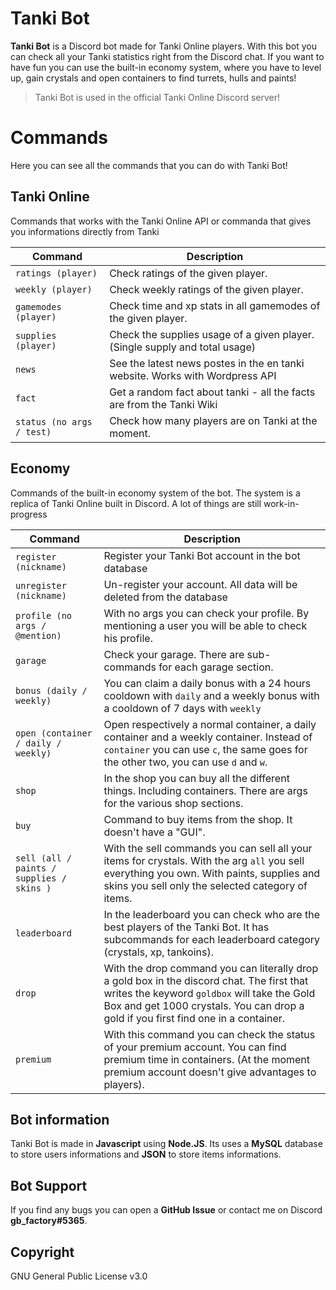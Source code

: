 # Tanki Bot

**Tanki Bot** is a Discord bot made for Tanki Online players. With this bot you can check all your Tanki statistics right from the Discord chat. If you want to have fun you can use the built-in economy system, where you have to level up, gain crystals and open containers to find turrets, hulls and paints!

>Tanki Bot is used in the official Tanki Online Discord server!

# Commands

Here you can see all the commands that you can do with Tanki Bot!

## Tanki Online

Commands that works with the Tanki Online API or commanda that gives you informations directly from Tanki

|Command | Description|
|-|-|
|`ratings (player)` | Check ratings of the given player.|
|`weekly (player)` | Check weekly ratings of the given player.|
|`gamemodes (player)` | Check time and xp stats in all gamemodes of the given player.|
|`supplies (player)` | Check the supplies usage of a given player. (Single supply and total usage)
|`news` | See the latest news postes in the en tanki website. Works with Wordpress API
|`fact` | Get a random fact about tanki - all the facts are from the Tanki Wiki
|`status (no args / test)` | Check how many players are on Tanki at the moment.

## Economy

Commands of the built-in economy system of the bot. The system is a replica of Tanki Online built in Discord.
A lot of things are still work-in-progress

| Command | Description
| - | - |
| `register (nickname)` | Register your Tanki Bot account in the bot database
| `unregister (nickname)` | Un-register your account. All data will be deleted from the database
| `profile (no args / @mention)`  | With no args you can check your profile. By mentioning a user you will be able to check his profile.
| `garage` | Check your garage. There are sub-commands for each garage section.
| `bonus (daily / weekly)` | You can claim a daily bonus with a 24 hours cooldown with `daily` and a weekly bonus with a cooldown of 7 days with `weekly`
| `open (container / daily / weekly)` | Open respectively a normal container, a daily container and a weekly container. Instead of `container` you can use `c`, the same goes for the other two, you can use `d` and `w`.
| `shop` | In the shop you can buy all the different things. Including containers. There are args for the various shop sections.
| `buy` | Command to buy items from the shop. It doesn't have a "GUI".
| `sell (all / paints / supplies / skins )` | With the sell commands you can sell all your items for crystals. With the arg `all` you sell everything you own. With paints, supplies and skins you sell only the selected category of items.
| `leaderboard` | In the leaderboard you can check who are the best players of the Tanki Bot. It has subcommands for each leaderboard category (crystals, xp, tankoins).
| `drop` | With the drop command you can literally drop a gold box in the discord chat. The first that writes the keyword `goldbox` will take the Gold Box and get 1000 crystals. You can drop a gold if you first find one in a container.
| `premium` | With this command you can check the status of your premium account. You can find premium time in containers. (At the moment premium account doesn't give advantages to players).

## Bot information
Tanki Bot is made in **Javascript** using **Node.JS**. Its uses a **MySQL** database to store users informations and **JSON** to store items informations.

## Bot Support
If you find any bugs you can open a **GitHub Issue** or contact me on Discord **gb_factory#5365**.

## Copyright
GNU General Public License v3.0
